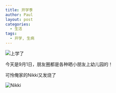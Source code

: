 ```yaml
---
title: 开学季
author: Paul
layout: post
categories:
  - 生活
tags:
  - 开学, 生病
---
```


![上学了](http://img7.chztv.com/2015-0709/school0901.jpg)



今天是9月1日，朋友圈都是各种晒小朋友上幼儿园的！

可怜俺家的Nikki又发烧了

![Nikki](http://img7.chztv.com/2015-0709/nikki0902.jpg!400px)